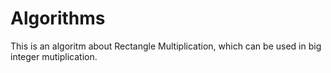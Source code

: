 # Algorithms
This is an algoritm about Rectangle Multiplication, which can be used in big integer mutiplication.
